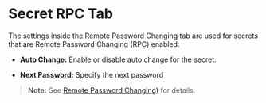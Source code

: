 [title]: # (Secret RPC Tab)
[tags]: # (Remote Passowrd Changing,RPC)
[priority]: # (60)

# Secret RPC Tab

The settings inside the Remote Password Changing tab are used for secrets that are Remote Password Changing (RPC) enabled:

- **Auto Change:** Enable or disable auto change for the secret.

- **Next Password:** Specify the next password

> **Note:** See [Remote Password Changing)](#remote-password-changing) for details.
